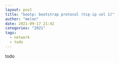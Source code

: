 ```yaml
---
layout: post
title: "bootp: bootstrap protocol (tcp-ip vol 1)"
author: "melon"
date: 2021-09-17 21:42
categories: "2021"
tags:
  - network
  - todo
---
```


todo
